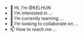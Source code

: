 - 👋 Hi, I’m @KELHUN
- 👀 I’m interested in ...
- 🌱 I’m currently learning ...
- 💞️ I’m looking to collaborate on ...
- 📫 How to reach me ...

<!---
KELHUN/KELHUN is a ✨ special ✨ repository because its `README.md` (this file) appears on your GitHub profile.
You can click the Preview link to take a look at your changes.
--->

